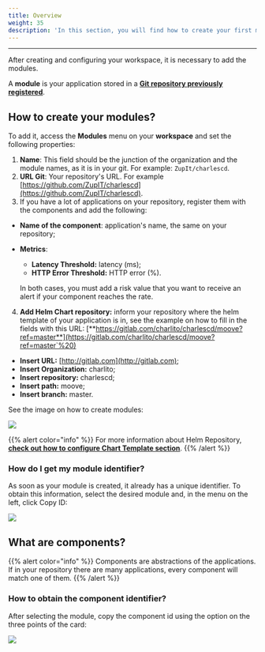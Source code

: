 ```yaml
---
title: Overview
weight: 35
description: 'In this section, you will find how to create your first module on Charles.'
---
```

---

After creating and configuring your workspace, it is necessary to add the modules.

A **module** is your application stored in a [**Git repository previously registered**](/get-started/defining-a-workspace/overview/).

## How to create your modules?

To add it, access the **Modules** menu on your **workspace** and set the following properties:

1. **Name**: This field should be the junction of the organization and the module names, as it is in your git. For example: `ZupIt/charlescd`.
2. **URL Git**: Your repository's URL. For example [https://github.com/ZupIT/charlescd](https://github.com/ZupIT/charlescd).
3.  If you have a lot of applications on your repository, register them with the components and add the following:

* **Name of the component**: application's name, the same on your repository;
* **Metrics**: 

  * **Latency Threshold:** latency \(ms\);
  * **HTTP Error Threshold:** HTTP error \(%\). 

  In both cases, you must add a risk value that you want to receive an alert if your component reaches the rate. 

4. **Add Helm Chart repository:**  inform your repository where the helm template of your application is in, see the example on how to fill in the fields with this URL:  [**https://gitlab.com/charlito/charlescd/moove?ref=master**](https://gitlab.com/charlito/charlescd/moove?ref=master`%20)

* **Insert URL:** [http://gitlab.com](http://gitlab.com);
* **Insert Organization:** charlito; 
* **Insert repository:** charlescd;
* **Insert path:** moove;
* **Insert branch:** master. 

See the image on how to create modules: 

![](/shared/creating-your-first-module%20%281%29.png)

{{% alert color="info" %}}
For more information about Helm Repository, [**check out how to configure Chart Template section**](/get-started/creating-your-first-module/how-to-configure-chart-template/). 
{{% /alert %}}

### **How do I get my module identifier?**

As soon as your module is created, it already has a unique identifier. To obtain this information, select the desired module and, in the menu on the left, click Copy ID:

![](/shared/copy-module-id.gif)

## **What are components?**

{{% alert color="info" %}}
Components are abstractions of the applications. If in your repository there are many applications, every component will match one of them.
{{% /alert %}}

### **How to obtain the component identifier?**

After selecting the module, copy the component id using the option on the three points of the card:

![](/shared/copy-component-id.gif)
